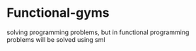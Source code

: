 # Functional-gyms
solving programming problems, but in functional programming </br>
problems will be solved using sml

